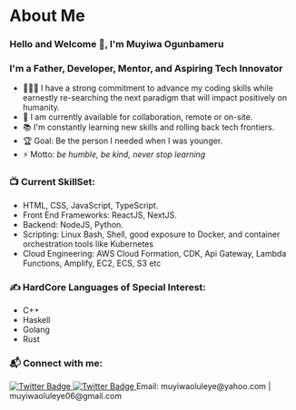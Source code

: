 #                      About Me

### Hello and Welcome 👋, I'm Muyiwa Ogunbameru

### I'm a Father, Developer, Mentor, and Aspiring Tech Innovator
- 👨🏽‍🎓 I have a strong commitment to advance my coding skills while earnestly re-searching the next paradigm that will impact positively on humanity.
- 🌱 I am currently available for collaboration, remote or on-site.
- 📚 I'm constantly learning new skills and rolling back tech frontiers.
- 🏆 Goal: Be the person I needed when I was younger.
- ⚡ Motto: _be humble, be kind, never stop learning_

### 📺 Current SkillSet:
<!-- SKILLS:START -->
- HTML, CSS, JavaScript, TypeScript.
- Front End Frameworks: ReactJS, NextJS.
- Backend: NodeJS, Python.
- Scripting: Linux Bash, Shell,  good exposure to Docker, and container orchestration tools like Kubernetes
- Cloud Engineering: AWS Cloud Formation, CDK, Api Gateway, Lambda Functions, Amplify, EC2, ECS, S3 etc

### ✍️ HardCore Languages of Special Interest:
<!-- BLOG-POST-LIST:START -->
- C++
- Haskell
- Golang
- Rust

### 📬 Connect with me:
<a href="https://twitter.com/MGunbamz">
<img src="https://img.shields.io/badge/Twitter-blue" alt="Twitter Badge"/>
</a>
<a href="https://twitter.com/MGunbamz">
<img src="https://img.shields.io/badge/LinkedIn-blue" alt="Twitter Badge"/>
</a>
<span>Email: muyiwaoluleye@yahoo.com | muyiwaoluleye06@gmail.com</span>

<br />
<br />
